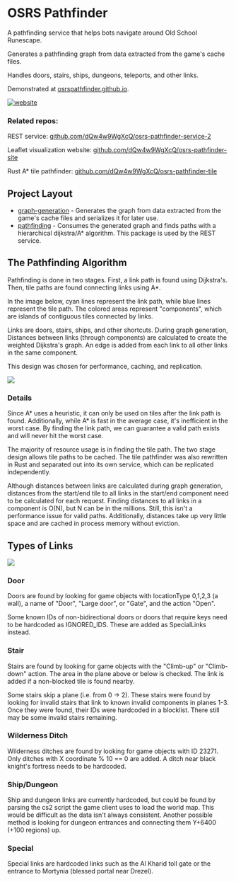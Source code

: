# OSRS Pathfinder

A pathfinding service that helps bots navigate around Old School Runescape.

Generates a pathfinding graph from data extracted from the game's cache files.

Handles doors, stairs, ships, dungeons, teleports, and other links.

Demonstrated at [osrspathfinder.github.io](https://osrspathfinder.github.io/).

[![website](https://i.imgur.com/sk5XPSt.png)](https://osrspathfinder.github.io/)

### Related repos:

REST service: [github.com/dQw4w9WgXcQ/osrs-pathfinder-service-2](https://github.com/dQw4w9WgXcQ/osrs-pathfinder-service-2)

Leaflet visualization website: [github.com/dQw4w9WgXcQ/osrs-pathfinder-site](https://github.com/dQw4w9WgXcQ/osrs-pathfinder-site)

Rust A* tile pathfinder: [github.com/dQw4w9WgXcQ/osrs-pathfinder-tile](https://github.com/dQw4w9WgXcQ/osrs-pathfinder-tile)

## Project Layout

- [graph-generation](graph-generation/src/main/java/dev/dqw4w9wgxcq/pathfinder/graphgeneration) - Generates the graph from data extracted from the game's cache files and serializes it for later use.
- [pathfinding](/pathfinding/src/main/java/dev/dqw4w9wgxcq/pathfinder) - Consumes the generated graph and finds paths with a hierarchical dijkstra/A* algorithm. This package is used by the REST service.

## The Pathfinding Algorithm

Pathfinding is done in two stages. First, a link path is found using Dijkstra's. Then, tile paths are found connecting links using A*.

In the image below, cyan lines represent the link path, while blue lines represent the tile path. The colored areas represent "components", which are islands of contiguous tiles connected by links.

Links are doors, stairs, ships, and other shortcuts. During graph generation, Distances between links (through components) are calculated to create the weighted Dijkstra's graph. An edge is added from each link to all other links in the same component.

This design was chosen for performance, caching, and replication.

![](https://i.imgur.com/MaD51oN.png)

### Details

Since A* uses a heuristic, it can only be used on tiles after the link path is found. Additionally, while A* is fast in the average case, it's inefficient in the worst case. By finding the link path, we can guarantee a valid path exists and will never hit the worst case.

The majority of resource usage is in finding the tile path. The two stage design allows tile paths to be cached. The tile pathfinder was also rewritten in Rust and separated out into its own service, which can be replicated independently.

Although distances between links are calculated during graph generation, distances from the start/end tile to all links in the start/end component need to be calculated for each request. Finding distances to all links in a component is O(N), but N can be in the millions. Still, this isn't a performance issue for valid paths. Additionally, distances take up very little space and are cached in process memory without eviction.

## Types of Links

![](https://i.imgur.com/k7bTfWe.png)

### Door

Doors are found by looking for game objects with locationType 0,1,2,3 (a wall), a name of "Door", "Large door", or "Gate", and the action "Open".

Some known IDs of non-bidirectional doors or doors that require keys need to be hardcoded as IGNORED_IDS. These are added as SpecialLinks instead.

### Stair

Stairs are found by looking for game objects with the "Climb-up" or "Climb-down" action. The area in the plane above or below is checked. The link is added if a non-blocked tile is found nearby.

Some stairs skip a plane (i.e. from 0 -> 2). These stairs were found by looking for invalid stairs that link to known invalid components in planes 1-3. Once they were found, their IDs were hardcoded in a blocklist. There still may be some invalid stairs remaining.

### Wilderness Ditch

Wilderness ditches are found by looking for game objects with ID 23271. Only ditches with X coordinate % 10 == 0 are added. A ditch near black knight's fortress needs to be hardcoded.

### Ship/Dungeon

Ship and dungeon links are currently hardcoded, but could be found by parsing the cs2 script the game client uses to load the world map. This would be difficult as the data isn't always consistent. Another possible method is looking for dungeon entrances and connecting them Y+6400 (+100 regions) up.

### Special

Special links are hardcoded links such as the Al Kharid toll gate or the entrance to Mortynia (blessed portal near Drezel).  

